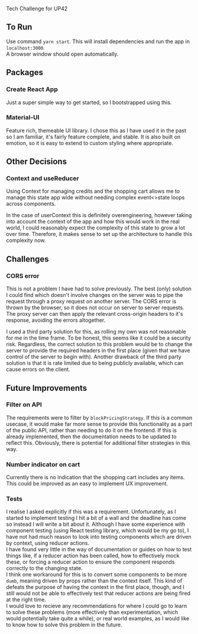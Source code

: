 Tech Challenge for UP42

## To Run

Use command `yarn start`. This will install dependencies and run the app in `localhost:3000`. \
A browser window should open automatically.

## Packages

### Create React App

Just a super simple way to get started, so I bootstrapped using this.

### Material-UI

Feature rich, themeable UI library. I chose this as I have used it in the past so I am familiar, it's fairly feature complete, and stable.
It is also built on emotion, so it is easy to extend to custom styling where appropriate.

## Other Decisions

### Context and useReducer

Using Context for managing credits and the shopping cart allows me to manage this state app wide without needing complex event<>state loops across components.

In the case of userContext this is definitely overengineering, however taking into account the context of the app and how this would work in the real world, I could reasonably expect the complexity of this state to grow a lot over time. Therefore, it makes sense to set up the architecture to handle this complexity now.

## Challenges

### CORS error

This is not a problem I have had to solve previously. The best (only) solution I could find which doesn't involve changes on the server was to pipe the request through a proxy request on another server. The CORS error is thrown by the browser, so it does not occur on server to server requests. The proxy server can then apply the relevant cross-origin headers to it's response, avoiding the errors altogether.

I used a third party solution for this, as rolling my own was not reasonable for me in the time frame. To be honest, this seems like it could be a security risk. Regardless, the correct solution to this problem would be to change the server to provide the required headers in the first place (given that we have control of the server to begin with). Another drawback of the third party solution is that it is rate limited due to being publicly available, which can cause errors on the client.

## Future Improvements

### Filter on API

The requirements were to filter by `blockPricingStrategy`. If this is a common usecase, it would make far more sense to provide this functionality as a part of the public API, rather than needing to do it on the frontend. If this is already implemented, then the documentation needs to be updated to reflect this. Obviously, there is potential for additional filter strategies in this way.

### Number indicator on cart

Currently there is no indication that the shopping cart includes any items. This could be improved as an easy to implement UX improvement.

### Tests

I realise I asked explicitly if this was a requirement. Unfortunately, as I started to implement testing I hit a bit of a wall and the deadline has come so instead I will write a bit about it. Although I have some experience with component testing (using React testing library, which would be my go to), I have not had much reason to look into testing components which are driven by context, using reducer actions. \
I have found very little in the way of documentation or guides on how to test things like, if a reducer action has been called, how to effectively mock these, or forcing a reducer action to ensure the component responds correctly to the changing state. \
I think one workaround for this is to convert some components to be more `dumb`, meaning driven by props rather than the context itself. This kind of defeats the purpose of having the context in the first place, though, and I still would not be able to effectively test that reducer actions are being fired at the right time. \
I would love to recieve any recommendations for where I could go to learn to solve these problems (more effectively than experimentation, which would potentially take quite a while), or real world examples, as I would like to know how to solve this problem in the future.

